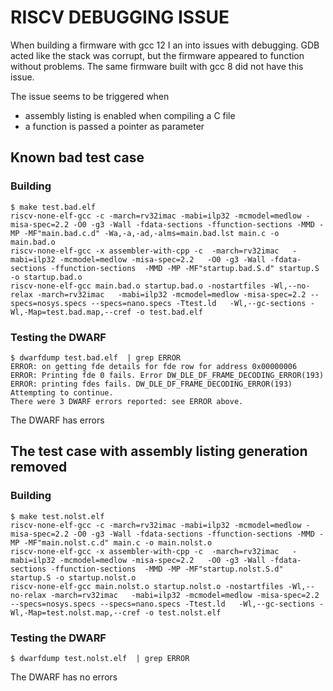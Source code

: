 # RISCV DEBUGGING ISSUE

When building a firmware with gcc 12 I an into issues with debugging. GDB 
acted like the stack was corrupt, but the firmware appeared to function
without problems. The same firmware built with gcc 8 did not have this issue. 

The issue seems to be triggered when
* assembly listing is enabled when compiling a C file
* a function is passed a pointer as parameter

## Known bad test case

### Building 
```
$ make test.bad.elf 
riscv-none-elf-gcc -c -march=rv32imac -mabi=ilp32 -mcmodel=medlow -misa-spec=2.2 -O0 -g3 -Wall -fdata-sections -ffunction-sections -MMD -MP -MF"main.bad.c.d" -Wa,-a,-ad,-alms=main.bad.lst main.c -o main.bad.o
riscv-none-elf-gcc -x assembler-with-cpp -c  -march=rv32imac   -mabi=ilp32 -mcmodel=medlow -misa-spec=2.2   -O0 -g3 -Wall -fdata-sections -ffunction-sections  -MMD -MP -MF"startup.bad.S.d" startup.S -o startup.bad.o
riscv-none-elf-gcc main.bad.o startup.bad.o -nostartfiles -Wl,--no-relax -march=rv32imac   -mabi=ilp32 -mcmodel=medlow -misa-spec=2.2 --specs=nosys.specs --specs=nano.specs -Ttest.ld   -Wl,--gc-sections -Wl,-Map=test.bad.map,--cref -o test.bad.elf
```

### Testing the DWARF
```
$ dwarfdump test.bad.elf  | grep ERROR 
ERROR: on getting fde details for fde row for address 0x00000006
ERROR: Printing fde 0 fails. Error DW_DLE_DF_FRAME_DECODING_ERROR(193)
ERROR: printing fdes fails. DW_DLE_DF_FRAME_DECODING_ERROR(193)  Attempting to continue. 
There were 3 DWARF errors reported: see ERROR above.
```

The DWARF has errors

## The test case with assembly listing generation removed

### Building
```
$ make test.nolst.elf 
riscv-none-elf-gcc -c -march=rv32imac -mabi=ilp32 -mcmodel=medlow -misa-spec=2.2 -O0 -g3 -Wall -fdata-sections -ffunction-sections -MMD -MP -MF"main.nolst.c.d" main.c -o main.nolst.o
riscv-none-elf-gcc -x assembler-with-cpp -c  -march=rv32imac   -mabi=ilp32 -mcmodel=medlow -misa-spec=2.2   -O0 -g3 -Wall -fdata-sections -ffunction-sections  -MMD -MP -MF"startup.nolst.S.d" startup.S -o startup.nolst.o
riscv-none-elf-gcc main.nolst.o startup.nolst.o -nostartfiles -Wl,--no-relax -march=rv32imac   -mabi=ilp32 -mcmodel=medlow -misa-spec=2.2 --specs=nosys.specs --specs=nano.specs -Ttest.ld   -Wl,--gc-sections -Wl,-Map=test.nolst.map,--cref -o test.nolst.elf
```

### Testing the DWARF
```
$ dwarfdump test.nolst.elf  | grep ERROR 
```

The DWARF has no errors
